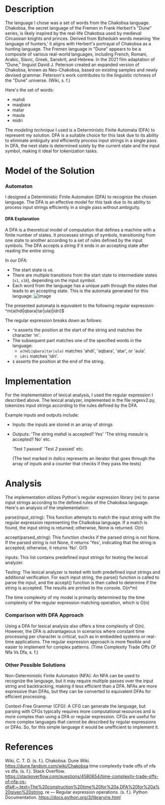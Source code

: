 # Description
The language I chose was a set of words from the Chakobsa language.
Chakobsa, the secret language of the Fremen in Frank Herbert's "Dune" series, is likely inspired by the real-life Chakobsa used by medieval Circassian knights and princes. Derived from Bzhedukh words meaning 'the language of hunters,' it aligns with Herbert's portrayal of Chakobsa as a hunting language. The Fremen language in "Dune" appears to be a composite of various real-world languages, including French, Romani, Arabic, Slavic, Greek, Sanskrit, and Hebrew. In the 2021 film adaptation of "Dune," linguist David J. Peterson created an expanded version of Chakobsa, known as Neo-Chakobsa, based on existing samples and newly devised grammar. Peterson's work contributes to the linguistic richness of the "Dune" universe. (Wiki, s. f.)

Here's the set of words:
- mahdi
- maqbara
- matar
- maula
- midri

The *modeling technique* I used is a Deterministic Finite Automata (DFA) to represent my solution.
DFA is a suitable choice for this task due to its ability to eliminate ambiguity and efficiently process input strings in a single pass. In DFA, the next state is determined solely by the current state and the input symbol, making it ideal for tokenization tasks.

# Model of the Solution
### Automaton
I designed a Deterministic Finite Automaton (DFA) to recognize the chosen language. The DFA is an effective model for this task due to its ability to process input strings efficiently in a single pass without ambiguity.

#### DFA Explanation
A DFA is a theoretical model of computation that defines a machine with a finite number of states. It processes strings of symbols, transitioning from one state to another according to a set of rules defined by the input symbols. The DFA accepts a string if it ends in an accepting state after reading the entire string. 

In our DFA:
- The start state is `s0`.
- There are multiple transitions from the start state to intermediate states (`s1`, `s16`), depending on the input symbol.
- Each word from the language has a unique path through the states that leads to an accepting state.
This is the automata generated for this language: 
![image](https://github.com/AntonioLanderos/tc2037/assets/150750842/b4ca0602-2461-4623-a81f-c2c16cc714b2)

The presented automata is equivalent to the following regular expression:
^m(a(hdi|qbara|tar|ula)|idri)$

The regular expression breaks down as follows:
- `^m` asserts the position at the start of the string and matches the character 'm'.
- The subsequent part matches one of the specified words in the language:
  - `a(hdi|qbara|tar|ula)` matches 'ahdi', 'aqbara', 'atar', or 'aula'.
  - `idri` matches 'idri'.
- `$` asserts the position at the end of the string.

# Implementation
For the implementation of lexical analysis, I used the regular expression I described above. The lexical analyzer, implemented in the file regexv2.py, tokenizes input strings according to the rules defined by the DFA.

Example inputs and outputs include:
- Inputs: the inputs are stored in an array of strings
- Outputs:
  'The string *mahdi* is accepted? Yes'
  'The string *maaula* is accepted? No'
  etc.

  'Test *1* passed'
  'Test *2* passed'
  etc.

  (The text marked in *italics* represents an iterator that goes through the array of inputs and a counter that checks if they pass the tests)

# Analysis
The implementation utilizes Python's regular expression library (re) to parse input strings according to the defined rules of the Chakobsa language. Here's an analysis of the implementation:

parse(input_string): This function attempts to match the input string with the regular expression representing the Chalkobsa language. If a match is found, the input string is returned; otherwise, None is returned.  O(n)

accept(parsed_string): This function checks if the parsed string is not None. If the parsed string is not None, it returns 'Yes', indicating that the string is accepted; otherwise, it returns 'No'.   O(1)

inputs: This list contains predefined input strings for testing the lexical analyzer.

Testing: The lexical analyzer is tested with both predefined input strings and additional verification. For each input string, the parse() function is called to parse the input, and the accept() function is then called to determine if the string is accepted. The results are printed to the console.  O(n*m)

The time complexity of my model is primarily determined by the time complexity of the regular expression matching operation, which is O(n)

### Comparison with DFA Approach
Using a DFA for lexical analysis also offers a time complexity of O(n). However, the DFA is advantageous in scenarios where constant time processing per character is critical, such as in embedded systems or real-time applications. The regular expression approach is more flexible and easier to implement for complex patterns. (Time Complexity Trade Offs Of Nfa Vs Dfa, s. f.)

### Other Possible Solutions
Non-Deterministic Finite Automaton (NFA):
An NFA can be used to recognize the language, but it may require multiple passes over the input string and backtracking, making it less efficient than a DFA.
NFAs are more expressive than DFAs, but they can be converted to equivalent DFAs for efficient processing.

Context-Free Grammar (CFG):
A CFG can generate the language, but parsing with CFGs typically requires more computational resources and is more complex than using a DFA or regular expression.
CFGs are useful for more complex languages that cannot be described by regular expressions or DFAs. So, for this simple language it would be unefficient to implement it.

# References
Wiki, C. T. D. (s. f.). Chakobsa. Dune Wiki. https://dune.fandom.com/wiki/Chakobsa 
time complexity trade offs of nfa vs dfa. (s. f.). Stack Overflow. https://stackoverflow.com/questions/4580654/time-complexity-trade-offs-of-nfa-vs-dfa#:~:text=The%20construction%20time%20for%20a,DFA%20for%20a%20given%20string. 
re — Regular expression operations. (s. f.). Python Documentation. https://docs.python.org/3/library/re.html
